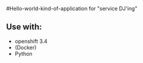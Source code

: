 #Hello-world-kind-of-application for "service DJ'ing" 

## Use with: 
* openshift 3.4 
* (Docker)
* Python 

